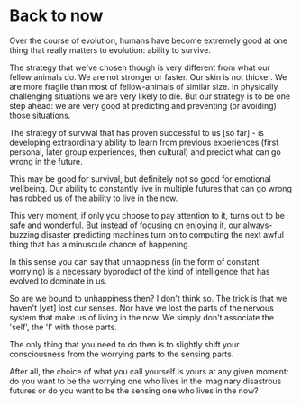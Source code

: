 # Back to now

Over the course of evolution, humans have become extremely good at one thing that really matters to evolution: ability to survive.

The strategy that we've chosen though is very different from what our fellow animals do. We are not stronger or faster. Our skin is not thicker. We are more fragile than most of fellow-animals of similar size. In physically challenging situations we are very likely to die. But our strategy is to be one step ahead: we are very good at predicting and preventing (or avoiding) those situations.

The strategy of survival that has proven successful to us [so far] - is developing extraordinary ability to learn from previous experiences (first personal, later group experiences, then cultural) and predict what can go wrong in the future.

This may be good for survival, but definitely not so good for emotional wellbeing.
Our ability to constantly live in multiple futures that can go wrong has robbed us of the ability to live in the now.

This very moment, if only you choose to pay attention to it, turns out to be safe and wonderful. But instead of focusing on enjoying it, our always-buzzing disaster predicting machines turn on to computing the next awful thing that has a minuscule chance of happening.

In this sense you can say that unhappiness (in the form of constant worrying) is a necessary byproduct of the kind of intelligence that has evolved to dominate in us.

So are we bound to unhappiness then? I don't think so. The trick is that we haven't [yet] lost our senses. Nor have we lost the parts of the nervous system that make us of living in the now. We simply don't associate the 'self', the 'I' with those parts.

The only thing that you need to do then is to slightly shift your consciousness from the worrying parts to the sensing parts.

After all, the choice of what you call yourself is yours at any given moment: do you want to be the worrying one who lives in the imaginary disastrous futures or do you want to be the sensing one who lives in the now?
